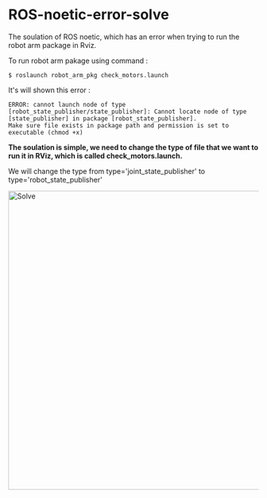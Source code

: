 # ROS-noetic-error-solve
The soulation of ROS noetic, which has an error when trying to run the robot arm package in Rviz. 

To run robot arm pakage using command :

```
$ roslaunch robot_arm_pkg check_motors.launch
```

It's will shown this error :

```
ERROR: cannot launch node of type [robot_state_publisher/state_publisher]: Cannot locate node of type [state_publisher] in package [robot_state_publisher]. 
Make sure file exists in package path and permission is set to executable (chmod +x)
```

**The soulation is simple, we need to change the type of file that we want to run it in RViz, which is called check_motors.launch.**

We will change the type from type='joint_state_publisher' to type='robot_state_publisher'

<img width="600" alt="Solve" src="https://user-images.githubusercontent.com/43522153/122856397-65c83a80-d31f-11eb-96e7-a063e5d41545.png">







